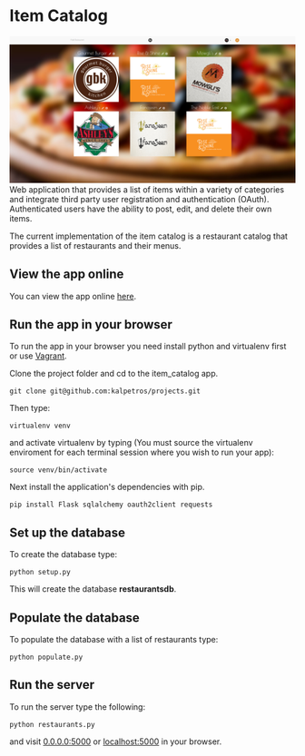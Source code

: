 # Item Catalog
![](screenshot.png)
Web application that provides a list of items within a variety of categories and integrate third party user registration and authentication (OAuth). Authenticated users have the ability to post, edit, and delete their own items.

The current implementation of the item catalog is a restaurant catalog that provides a list of restaurants and their menus.

## View the app online

You can view the app online [here](https://floating-reaches-7281.herokuapp.com/).

## Run the app in your browser

To run the app in your browser you need install python and virtualenv first or use [Vagrant](https://github.com/kalpetros/projects/tree/master/tournament_results#git-virtualbox--vagrant).

Clone the project folder and cd to the item_catalog app.
```
git clone git@github.com:kalpetros/projects.git
```
Then type:
```
virtualenv venv
```
and activate virtualenv by typing (You must source the virtualenv enviroment for each terminal session where you wish to run your app):
```
source venv/bin/activate
```
Next install the application's dependencies with pip.
```
pip install Flask sqlalchemy oauth2client requests
```
## Set up the database

To create the database type:
```
python setup.py
```
This will create the database **restaurantsdb**.

## Populate the database

To populate the database with a list of restaurants type:
```
python populate.py
```
## Run the server

To run the server type the following:
```
python restaurants.py
```
and visit [0.0.0.0:5000](http://0.0.0.0:5000) or [localhost:5000](http://localhost:5000) in your browser.

